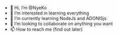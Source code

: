 - 👋 Hi, I’m @NyeKo
- 👀 I’m interested in learning everything
- 🌱 I’m currently learning NodeJs and ADONISjs
- 💞️ I’m looking to collaborate on anything you want
- 📫 How to reach me (find out later)

<!---
NyeKo-ItL/NyeKo-ItL is a ✨ special ✨ repository because its `README.md` (this file) appears on your GitHub profile.
You can click the Preview link to take a look at your changes.
--->
